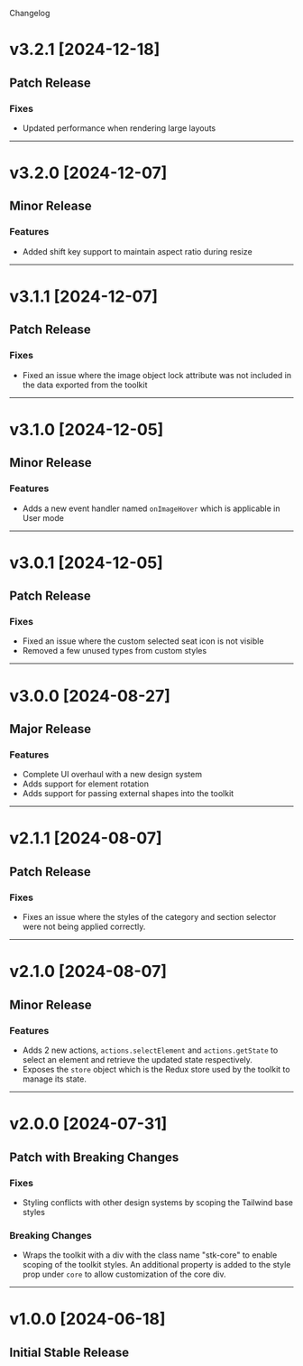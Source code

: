 Changelog

# v3.2.1 [2024-12-18]

## Patch Release

### Fixes 
- Updated performance when rendering large layouts

---

# v3.2.0 [2024-12-07]

## Minor Release

### Features 
- Added shift key support to maintain aspect ratio during resize

---

# v3.1.1 [2024-12-07]

## Patch Release

### Fixes 
- Fixed an issue where the image object lock attribute was not included in the data exported from the toolkit

---

# v3.1.0 [2024-12-05]

## Minor Release

### Features 
- Adds a new event handler named `onImageHover` which is applicable in User mode

---

# v3.0.1 [2024-12-05]

## Patch Release

### Fixes 
- Fixed an issue where the custom selected seat icon is not visible
- Removed a few unused types from custom styles

---

# v3.0.0 [2024-08-27]

## Major Release

### Features 
- Complete UI overhaul with a new design system
- Adds support for element rotation
- Adds support for passing external shapes into the toolkit

---

# v2.1.1 [2024-08-07]

## Patch Release

### Fixes
- Fixes an issue where the styles of the category and section selector were not being applied correctly.

---

# v2.1.0 [2024-08-07]

## Minor Release

### Features
- Adds 2 new actions, `actions.selectElement` and `actions.getState` to select an element and retrieve the updated state respectively.
- Exposes the `store` object which is the Redux store used by the toolkit to manage its state.

---

# v2.0.0 [2024-07-31]

## Patch with Breaking Changes

### Fixes 
- Styling conflicts with other design systems by scoping the Tailwind base styles

### Breaking Changes
- Wraps the toolkit with a div with the class name "stk-core" to enable scoping of the toolkit styles. An additional property is added to the style prop under `core` to allow customization of the core div.

---

# v1.0.0 [2024-06-18]

## Initial Stable Release